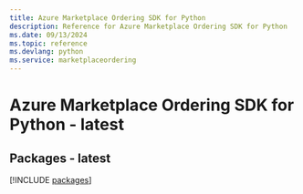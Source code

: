 ```yaml
---
title: Azure Marketplace Ordering SDK for Python
description: Reference for Azure Marketplace Ordering SDK for Python
ms.date: 09/13/2024
ms.topic: reference
ms.devlang: python
ms.service: marketplaceordering
---
```

# Azure Marketplace Ordering SDK for Python - latest
## Packages - latest
[!INCLUDE [packages](marketplace-ordering-index.md)]